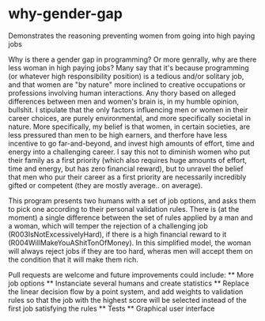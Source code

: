 # why-gender-gap
Demonstrates the reasoning preventing women from going into high paying jobs

Why is there a gender gap in programming? Or more genrally, why are there less woman in high paying jobs? 
Many say that it's because programming (or whatever high responsibility position) is a tedious and/or solitary job, and that women are "by nature" more inclined to creative occupations or professions involving human interactions. 
Any thory based on alleged differences between men and women's brain is, in my humble opinion, bullshit. 
I stipulate that the only factors influencing men or women in their career choices, are purely environmental, and more specifically societal in nature. 
More specifically, my belief is that women, in certain societies, are less pressured than men to be high earners, and therfore have less incentive to go far-and-beyond, and invest high amounts of effort, time and energy into a challenging career. 
I say this not to diminish women who put their family as a first priority (which also requires huge amounts of effort, time and energy, but has zero financial reward), but to unravel the belief that men who pur their career as a first priority are necessarily incredibly gifted or competent (they are mostly average.. on average). 

This program presents two humans with a set of job options, and asks them to pick one according to their personal validation rules. 
There is (at the moment) a single difference between the set of rules applied by a man and a woman, which will temper the rejection of a challenging job (R003IsNotExcessivelyHard), if there is a high financial reward to it (R004WillMakeYouAShitTonOfMoney). 
In this simplified model, the woman will always reject jobs if they are too hard, wheras men will accept them on the condition that it will make them rich. 

Pull requests are welcome and future improvements could include: 
** More job options 
** Instanciate several humans and create statistics 
** Replace the linear decision flow by a point system, and add weights to validation rules so that the job with the highest score will be selected instead of the first job satisfying the rules
** Tests 
** Graphical user interface 

